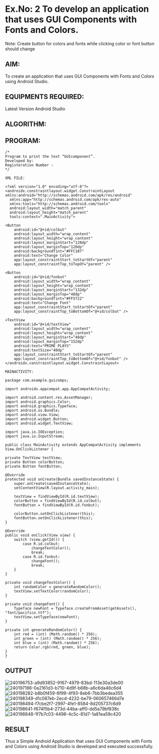 # Ex.No: 2 To develop an application that uses GUI Components with Fonts and Colors. 
Note: Create button for colors and fonts while clicking color or font button should change 


## AIM:

To create an application that uses GUI Components with Fonts and Colors using Android Studio.

## EQUIPMENTS REQUIRED:

Latest Version Android Studio

## ALGORITHM:


## PROGRAM:
```
/*
Program to print the text “GUIcomponent”.
Developed by:
Registeration Number :
*/
```
```
XML FILE:

<?xml version="1.0" encoding="utf-8"?>
<androidx.constraintlayout.widget.ConstraintLayout xmlns:android="http://schemas.android.com/apk/res/android"
  xmlns:app="http://schemas.android.com/apk/res-auto"
  xmlns:tools="http://schemas.android.com/tools"
  android:layout_width="match_parent"
  android:layout_height="match_parent"
  tools:context=".MainActivity">

<Button
    android:id="@+id/colbut"
    android:layout_width="wrap_content"
    android:layout_height="wrap_content"
    android:layout_marginStart="128dp"
    android:layout_marginTop="120dp"
    android:backgroundTint="#FFC107"
    android:text="Change Color"
    app:layout_constraintStart_toStartOf="parent"
    app:layout_constraintTop_toTopOf="parent" />

<Button
    android:id="@+id/fonbut"
    android:layout_width="wrap_content"
    android:layout_height="wrap_content"
    android:layout_marginStart="132dp"
    android:layout_marginTop="48dp"
    android:backgroundTint="#FF5722"
    android:text="Change Font"
    app:layout_constraintStart_toStartOf="parent"
    app:layout_constraintTop_toBottomOf="@+id/colbut" />

<TextView
    android:id="@+id/textView"
    android:layout_width="wrap_content"
    android:layout_height="wrap_content"
    android:layout_marginStart="48dp"
    android:layout_marginTop="152dp"
    android:text="PRIME PLAYS"
    android:textSize="40dp"
    app:layout_constraintStart_toStartOf="parent"
    app:layout_constraintTop_toBottomOf="@+id/fonbut" />
</androidx.constraintlayout.widget.ConstraintLayout>
```
```
MAINACTIVITY:

package com.example.guicomps;

import androidx.appcompat.app.AppCompatActivity;

import android.content.res.AssetManager;
import android.graphics.Color;
import android.graphics.Typeface;
import android.os.Bundle;
import android.view.View;
import android.widget.Button;
import android.widget.TextView;

import java.io.IOException;
import java.io.InputStream;

public class MainActivity extends AppCompatActivity implements View.OnClickListener {

private TextView textView;
private Button colorButton;
private Button fontButton;

@Override
protected void onCreate(Bundle savedInstanceState) {
    super.onCreate(savedInstanceState);
    setContentView(R.layout.activity_main);

    textView = findViewById(R.id.textView);
    colorButton = findViewById(R.id.colbut);
    fontButton = findViewById(R.id.fonbut);

    colorButton.setOnClickListener(this);
    fontButton.setOnClickListener(this);
}

@Override
public void onClick(View view) {
    switch (view.getId()) {
        case R.id.colbut:
            changeTextColor();
            break;
        case R.id.fonbut:
            changeFont();
            break;
    }
}

private void changeTextColor() {
    int randomColor = generateRandomColor();
    textView.setTextColor(randomColor);
}

private void changeFont() {
    Typeface newFont = Typeface.createFromAsset(getAssets(), "font/pacifico.ttf");
    textView.setTypeface(newFont);
}

private int generateRandomColor() {
    int red = (int) (Math.random() * 256);
    int green = (int) (Math.random() * 256);
    int blue = (int) (Math.random() * 256);
    return Color.rgb(red, green, blue);
}
}
```
## OUTPUT
![240196753-a9d93852-9167-4979-83bd-113e30a3de00](https://github.com/MilitantVlr/EXP2/assets/121683193/c3f8aaa5-00a9-4194-91db-9d983ee727b7)
![240197186-0a2161d3-b710-4d9f-b68b-a6c6da46c6d4](https://github.com/MilitantVlr/EXP2/assets/121683193/ebb804fa-4ab5-4405-9878-abcaefc628c6)
![240198282-b8b0f459-6f99-4f93-8eb6-7bb3bedea355](https://github.com/MilitantVlr/EXP2/assets/121683193/e3a38b66-38aa-4e7e-a896-20e57bda6133)
![240198349-d1c087eb-2ecd-4232-be79-060657466d7e](https://github.com/MilitantVlr/EXP2/assets/121683193/dbb5731f-327a-4271-b31b-eb80064681a9)
![240198494-f7cbe2f7-2997-4fe1-8584-8d205737c6d9](https://github.com/MilitantVlr/EXP2/assets/121683193/674e767c-3e59-4b33-8394-865aca8da14f)
![240198641-f674f5b4-273d-44ba-aff0-dd5a79bf838c](https://github.com/MilitantVlr/EXP2/assets/121683193/1dcfdcd0-4e63-46c1-a737-7e22629416b5)
![240198848-1f7b7c03-4498-4c5c-81d7-1a81ea59c420](https://github.com/MilitantVlr/EXP2/assets/121683193/f0cec105-9a4c-4c38-a5eb-868c021e2e6c)




## RESULT
Thus a Simple Android Application that uses GUI Components with Fonts and Colors using Android Studio is developed and executed successfully.
